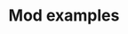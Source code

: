 ---
layout: default
title: Mod examples
parent: Mod Making
has_children: true
nav_order: 99
last_modified_date: 2024-02-19 18:22
has_toc: true
---